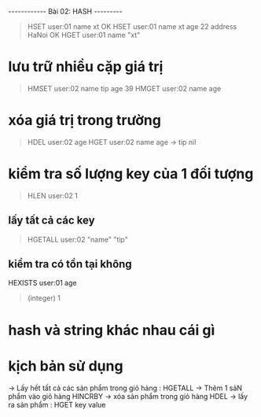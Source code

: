 ------------ Bài 02: HASH ---------

> HSET user:01 name xt
> OK
> HSET user:01 name xt age 22 address HaNoi
> OK
> HGET user:01 name
> "xt"

# lưu trữ nhiều cặp giá trị

> HMSET user:02 name tip age 39
> HMGET user:02 name age

# xóa giá trị trong trường

> HDEL user:02 age
> HGET user:02 name age
> -> tip nil

# kiểm tra số lượng key của 1 đối tượng

> HLEN user:02
> 1

## lấy tất cả các key

> HGETALL user:02
> "name"
> "tip"

## kiểm tra có tồn tại không

HEXISTS user:01 age

> (integer) 1

# hash và string khác nhau cái gì

# kịch bản sử dụng

-> Lấy hết tất cả các sản phẩm trong giỏ hàng : HGETALL
-> Thêm 1 sảN phẩm vào giỏ hàng HINCRBY
-> xóa sản phẩm trong giỏ hàng HDEL
-> lấy ra sản phẩm : HGET key value
